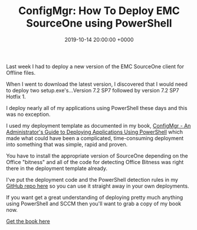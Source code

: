 ﻿---
layout: post
title:  "ConfigMgr: How To Deploy EMC SourceOne using PowerShell"
date:   2019-10-14 20:00:00 +0000
categories: ConfigMgr
tags: [configmgr, powershell, book,emc,sourceone]
---

Last week I had to deploy a new version of the EMC SourceOne client for Offline files.

When I went to download the latest version, I discovered that I would need to deploy two setup.exe's...Version 7.2 SP7 followed by version 7.2 SP7 Hotfix 1.

I deploy nearly all of my applications using PowerShell these days and this was no exception.

I used my deployment template as documented in my book, [ConfigMgr - An Administrator's Guide to Deploying Applications Using PowerShell](https://leanpub.com/configmgr-DeployUsingPS) which made what could have been a complicated, time-consuming  deployment into something that was simple, rapid and proven.

You have to install the appropriate version of SourceOne depending on the Office "bitness" and all of the code for detecting Office Bitness was right there in the deployment template already.

I've put the deployment code and the PowerShell detection rules in my [GitHub repo here](https://github.com/ozthe2/Powershell/tree/master/SCCM/SourceOne) so you can use it straight away in your own deployments.

If you want get a great understanding of deploying pretty much anything using PowerShell and SCCM then you'll want to grab a copy of my book now.

[Get the book here](https://leanpub.com/configmgr-DeployUsingPS)
